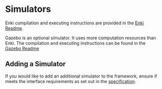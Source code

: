 # Simulators
Enki compilation and executing instructions are provided in the [Enki Readme](https://github.com/a2198699s/AI-Line-Follower/blob/master/simulators/enkiSimulator/README.md).

Gazebo is an optional simulator. It uses more computation resources than Enki. The compilation and executing instructions can be found in the [Gazebo Readme](https://github.com/a2198699s/AI-Line-Follower/blob/master/simulators/Gazebo/catkin_ws/src/Readme.md)

## Adding a Simulator

If you would like to add an additional simulator to the framework, ensure if meets the interface requirements as set out in the [specification](https://github.com/a2198699s/AI-Line-Follower/tree/master/interface_specifications).
